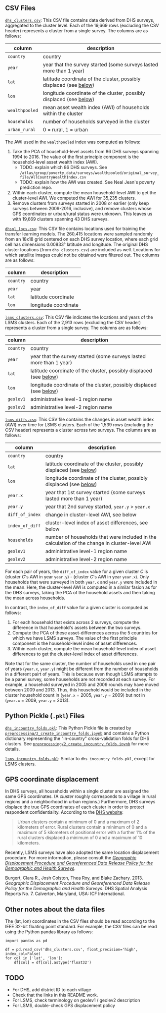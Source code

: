 ## CSV Files

[`dhs_clusters.csv`](./dhs_clusters.csv): This CSV file contains data derived from DHS surveys, aggregated to the cluster level. Each of the 19,669 rows (excluding the CSV header) represents a cluster from a single survey. The columns are as follows:

column          | description
----------------|------------
`country`       | country
`year`          | year that the survey started (some surveys lasted more than 1 year)
`lat`           | latitude coordinate of the cluster, possibly displaced (see [below](#gps-coordinate-displacement))
`lon`           | longitude coordinate of the cluster, possibly displaced (see [below](#gps-coordinate-displacement))
`wealthpooled`  | mean asset wealth index (AWI) of households within the cluster
`households`    | number of households surveyed in the cluster
`urban_rural`   | 0 = rural, 1 = urban

The AWI used in the `wealthpooled` index was computed as follows:
1. Take the PCA of household-level assets from 86 DHS surveys spanning 1994 to 2016. The value of the first principle component is the household-level asset wealth index (AWI).
    - TODO: explain which 86 DHS surveys. See `/atlas/group/poverty_data/surveys/wealthpooled/original_survey_file/AllCountryWealthIndex.csv`
    - TODO: explain how the AWI was created. See Neal Jean's poverty prediction repo.
2. Within each cluster, compute the mean household-level AWI to get the cluster-level AWI. We computed the AWI for 35,235 clusters.
3. Remove clusters from surveys started in 2008 or earlier (only keep surveys between 2009-2016, inclusive), and remove clusters whose GPS coordinates or urban/rural status were unknown. This leaves us with 19,669 clusters spanning 43 DHS surveys.


[`dhsnl_locs.csv`](./dhsnl_locs.csv): This CSV file contains locations used for training the transfer learning models. The 260,415 locations were sampled randomly from an 18x18 grid centered on each DHS survey location, where each grid cell has dimensions 0.00833° latitude and longitude. The original DHS cluster locations (from `dhs_clusters.csv`) are included as well. Locations for which satellite images could not be obtained were filtered out. The columns are as follows:

column    | description
----------|------------
`country` | country
`year`    | year
`lat`     | latitude coordinate
`lon`     | longitude coordinate


[`lsms_clusters.csv`](./lsms_clusters.csv): This CSV file indicates the locations and years of the LSMS clusters. Each of the 2,913 rows (excluding the CSV header) represents a cluster from a single survey. The columns are as follows:

column          | description
----------------|------------
`country`       | country
`year`          | year that the survey started (some surveys lasted more than 1 year)
`lat`           | latitude coordinate of the cluster, possibly displaced (see [below](#gps-coordinate-displacement))
`lon`           | longitude coordinate of the cluster, possibly displaced (see [below](#gps-coordinate-displacement))
`geolev1`       | administrative level-1 region name
`geolev2`       | administrative level-2 region name


[`lsms_diffs.csv`](./lsms_diffs.csv): This CSV file contains the changes in asset wealth index (AWI) over time for LSMS clusters. Each of the 1,539 rows (excluding the CSV header) represents a cluster across two surveys. The columns are as follows:

column          | description
----------------|------------
`country`       | country
`lat`           | latitude coordinate of the cluster, possibly displaced (see [below](#gps-coordinate-displacement))
`lon`           | longitude coordinate of the cluster, possibly displaced (see [below](#gps-coordinate-displacement))
`year.x`        | year that 1st survey started (some surveys lasted more than 1 year)
`year.y`        | year that 2nd survey started, `year.y` > `year.x`
`diff_of_index` | change in cluster-level AWI, see below
`index_of_diff` | cluster-level index of asset differences, see below
`households`    | number of households that were included in the calculation of the change in cluster-level AWI
`geolev1`       | administrative level-1 region name
`geolev2`       | administrative level-2 region name

For each pair of years, the `diff_of_index` value for a given cluster *C* is (cluster *C*'s AWI in year `year.y`) - (cluster *C*'s AWI in year `year.x`). Only households that were surveyed in both `year.x` and `year.y` were included in the mean. Here, the cluster-level AWI is computed in a similar fasion as for the DHS surveys, taking the PCA of the household assets and then taking the mean across households.

In contrast, the `index_of_diff` value for a given cluster is computed as follows:
1. For each household that exists across 2 surveys, compute the difference in that household's assets between the two surveys.
2. Compute the PCA of these asset-differences across the 5 countries for which we have LSMS surveys. The value of the first principle component is the household-level index of asset differences.
3. Within each cluster, compute the mean household-level index of asset differences to get the cluster-level index of asset differences.

Note that for the same cluster, the number of households used in one pair of years (`year.x`, `year.y`) might be different from the number of households in a different pairt of years. This is because even though LSMS attempts to be a panel survey, some households are not recorded at each survey. For example, a household surveyed in 2005 and 2009 rounds may have moved between 2009 and 2013. Thus, this household would be included in the cluster household count in (`year.x` = 2005, `year.y` = 2009) but not in (`year.x` = 2009, `year.y` = 2013).


## Python Pickle (`.pkl`) Files

[`dhs_incountry_folds.pkl`](./dhs_incountry_folds.pkl): This Python Pickle file is created by [`preprocessing/2_create_incountry_folds.ipynb`](../preprocessing/2_create_incountry_folds.ipynb) and contains a Python dictionary representing the "in-country" cross-validation folds for DHS clusters. See [`preprocessing/2_create_incountry_folds.ipynb`](../preprocessing/2_create_incountry_folds.ipynb) for more details.


[`lsms_incountry_folds.pkl`](./lsms_incountry_folds.pkl): Similar to `dhs_incountry_folds.pkl`, except for LSMS clusters.


## GPS coordinate displacement

In DHS surveys, all households within a single cluster are assigned the same GPS coordinates. (A *cluster* roughly corresponds to a village in rural regions and a neighborhood in urban regions.) Furthermore, DHS surveys displace the true GPS coordinates of each cluster in order to protect respondent confidentiality. According to the [DHS website](https://dhsprogram.com/What-We-Do/GPS-Data-Collection.cfm):

> Urban clusters contain a minimum of 0 and a maximum of 2 kilometers of error.
> Rural clusters contain a minimum of 0 and a maximum of 5 kilometers of positional error with a further 1% of the rural clusters displaced a minimum of 0 and a maximum of 10 kilometers.

Recently, LSMS surveys have also adopted the same location displacement procedure. For more information, please consult the [*Geographic Displacement Procedure and Georeferenced Data Release Policy for the Demographic and Health Surveys*](https://dhsprogram.com/publications/publication-SAR7-Spatial-Analysis-Reports.cfm).

Burgert, Clara R., Josh Colston, Thea Roy, and Blake Zachary. 2013. *Geographic Displacement Procedure and Georeferenced Data Release Policy for the Demographic and Health Surveys*. DHS Spatial Analysis Reports No. 7. Calverton, Maryland, USA: ICF International.


## Other notes about the data files

The (lat, lon) coordinates in the CSV files should be read according to the IEEE 32-bit floating point standard. For example, the CSV files can be read using the Python pandas library as follows:

```
import pandas as pd

df = pd.read_csv('dhs_clusters.csv', float_precision='high', index_col=False)
for col in ['lat', 'lon']:
    df[col] = df[col].astype('float32')
```


## TODO

- For DHS, add district ID to each village
- Check that the links in this README work.
- For LSMS, check terminology on geolev1 / geolev2 description
- For LSMS, double-check GPS displacement policy
